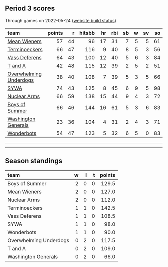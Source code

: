 

## Period 3 scores

Through games on 2022-05-24 ([website build status](https://github.com/brian-bot/pl-site/actions))


|team                                              | points|  r| hitsbb| hr| rbi| sb|  w| sv| so|   era|  whip|
|:-------------------------------------------------|------:|--:|------:|--:|---:|--:|--:|--:|--:|-----:|-----:|
|[Mean Wieners](./meanwieners)                     |     57| 44|     96| 17|  31|  7|  5|  5| 61| 2.938| 1.197|
|[Terminoeckers](./terminoeckers)                  |     66| 47|    116|  9|  40|  8|  5|  3| 56| 2.160| 0.994|
|[Vass Deferens](./vassdeferens)                   |     64| 43|    100| 12|  40|  5|  6|  3| 84| 2.411| 0.978|
|[T and A](./tanda)                                |     42| 48|    115| 12|  39|  2|  5|  2| 51| 4.421| 1.386|
|[Overwhelming Underdogs](./overwhelmingunderdogs) |     38| 40|    108|  7|  39|  5|  3|  5| 66| 4.643| 1.344|
|[SYWA](./sywa)                                    |     74| 43|    125|  8|  45|  6|  9|  5| 98| 2.939| 1.082|
|[Nuclear Arms](./nucleararms)                     |     66| 59|    138| 15|  44|  9|  4|  3| 72| 4.836| 1.269|
|[Boys of Summer](./boysofsummer)                  |     66| 46|    144| 16|  61|  5|  3|  6| 83| 3.191| 1.350|
|[Washington Generals](./washingtongenerals)       |     23| 36|    104|  4|  31|  2|  4|  3| 71| 5.727| 1.455|
|[Wonderbots](./wonderbots)                        |     54| 47|    123|  5|  32|  6|  5|  0| 83| 3.152| 1.144|

* * *
* * *

## Season standings


|team                   |  w|  l|  t| points|
|:----------------------|--:|--:|--:|------:|
|Boys of Summer         |  2|  0|  0|  129.5|
|Mean Wieners           |  2|  0|  0|  127.0|
|Nuclear Arms           |  2|  0|  0|  112.0|
|Terminoeckers          |  1|  1|  0|  142.5|
|Vass Deferens          |  1|  1|  0|  108.5|
|SYWA                   |  1|  1|  0|   98.0|
|Wonderbots             |  1|  1|  0|   90.0|
|Overwhelming Underdogs |  0|  2|  0|  117.5|
|T and A                |  0|  2|  0|  109.0|
|Washington Generals    |  0|  2|  0|   66.0|


